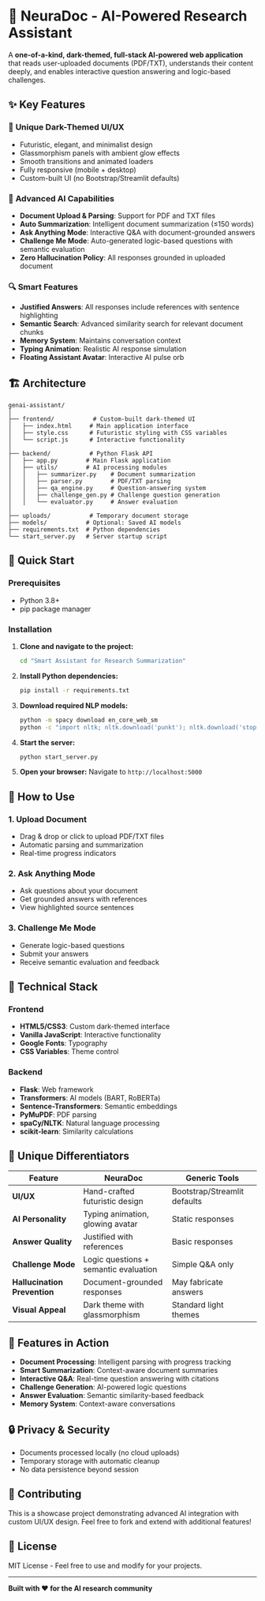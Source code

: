 # 🌌 NeuraDoc - AI-Powered Research Assistant

A **one-of-a-kind, dark-themed, full-stack AI-powered web application** that reads user-uploaded documents (PDF/TXT), understands their content deeply, and enables interactive question answering and logic-based challenges.

## ✨ Key Features

### 🎨 **Unique Dark-Themed UI/UX**
- Futuristic, elegant, and minimalist design
- Glassmorphism panels with ambient glow effects
- Smooth transitions and animated loaders
- Fully responsive (mobile + desktop)
- Custom-built UI (no Bootstrap/Streamlit defaults)

### 🧠 **Advanced AI Capabilities**
- **Document Upload & Parsing**: Support for PDF and TXT files
- **Auto Summarization**: Intelligent document summarization (≤150 words)
- **Ask Anything Mode**: Interactive Q&A with document-grounded answers
- **Challenge Me Mode**: Auto-generated logic-based questions with semantic evaluation
- **Zero Hallucination Policy**: All responses grounded in uploaded document

### 🔍 **Smart Features**
- **Justified Answers**: All responses include references with sentence highlighting
- **Semantic Search**: Advanced similarity search for relevant document chunks
- **Memory System**: Maintains conversation context
- **Typing Animation**: Realistic AI response simulation
- **Floating Assistant Avatar**: Interactive AI pulse orb

## 🏗️ Architecture

```
genai-assistant/
│
├── frontend/           # Custom-built dark-themed UI
│   ├── index.html     # Main application interface
│   ├── style.css      # Futuristic styling with CSS variables
│   └── script.js      # Interactive functionality
│
├── backend/           # Python Flask API
│   ├── app.py        # Main Flask application
│   ├── utils/        # AI processing modules
│   │   ├── summarizer.py    # Document summarization
│   │   ├── parser.py        # PDF/TXT parsing
│   │   ├── qa_engine.py     # Question-answering system
│   │   ├── challenge_gen.py # Challenge question generation
│   │   └── evaluator.py     # Answer evaluation
│
├── uploads/           # Temporary document storage
├── models/           # Optional: Saved AI models
├── requirements.txt  # Python dependencies
└── start_server.py   # Server startup script
```

## 🚀 Quick Start

### Prerequisites
- Python 3.8+
- pip package manager

### Installation

1. **Clone and navigate to the project:**
   ```bash
   cd "Smart Assistant for Research Summarization"
   ```

2. **Install Python dependencies:**
   ```bash
   pip install -r requirements.txt
   ```

3. **Download required NLP models:**
   ```bash
   python -m spacy download en_core_web_sm
   python -c "import nltk; nltk.download('punkt'); nltk.download('stopwords')"
   ```

4. **Start the server:**
   ```bash
   python start_server.py
   ```

5. **Open your browser:**
   Navigate to `http://localhost:5000`

## 🎯 How to Use

### 1. **Upload Document**
- Drag & drop or click to upload PDF/TXT files
- Automatic parsing and summarization
- Real-time progress indicators

### 2. **Ask Anything Mode**
- Ask questions about your document
- Get grounded answers with references
- View highlighted source sentences

### 3. **Challenge Me Mode**
- Generate logic-based questions
- Submit your answers
- Receive semantic evaluation and feedback

## 🔧 Technical Stack

### Frontend
- **HTML5/CSS3**: Custom dark-themed interface
- **Vanilla JavaScript**: Interactive functionality
- **Google Fonts**: Typography
- **CSS Variables**: Theme control

### Backend
- **Flask**: Web framework
- **Transformers**: AI models (BART, RoBERTa)
- **Sentence-Transformers**: Semantic embeddings
- **PyMuPDF**: PDF parsing
- **spaCy/NLTK**: Natural language processing
- **scikit-learn**: Similarity calculations

## 🌟 Unique Differentiators

| Feature | NeuraDoc | Generic Tools |
|---------|----------|---------------|
| **UI/UX** | Hand-crafted futuristic design | Bootstrap/Streamlit defaults |
| **AI Personality** | Typing animation, glowing avatar | Static responses |
| **Answer Quality** | Justified with references | Basic responses |
| **Challenge Mode** | Logic questions + semantic evaluation | Simple Q&A only |
| **Hallucination Prevention** | Document-grounded responses | May fabricate answers |
| **Visual Appeal** | Dark theme with glassmorphism | Standard light themes |

## 📸 Features in Action

- **Document Processing**: Intelligent parsing with progress tracking
- **Smart Summarization**: Context-aware document summaries
- **Interactive Q&A**: Real-time question answering with citations
- **Challenge Generation**: AI-powered logic questions
- **Answer Evaluation**: Semantic similarity-based feedback
- **Memory System**: Context-aware conversations

## 🔒 Privacy & Security

- Documents processed locally (no cloud uploads)
- Temporary storage with automatic cleanup
- No data persistence beyond session

## 🤝 Contributing

This is a showcase project demonstrating advanced AI integration with custom UI/UX design. Feel free to fork and extend with additional features!

## 📄 License

MIT License - Feel free to use and modify for your projects.

---

**Built with ❤️ for the AI research community** 